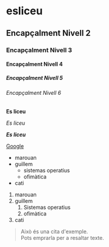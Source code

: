 # esliceu
## Encapçalment Nivell 2
### Encapçalment Nivell 3
#### Encapçalment Nivell 4
##### Encapçalment Nivell 5
###### Encapçalment Nivell 6
**Es liceu**

*Es liceu*

**_Es liceu_**

[Google](https://www.google.com)

- marouan
- guillem
  - sistemas operatius
  - ofimàtica
- cati

1. marouan
2. guillem
   1. Sistemas operatius
   2. ofimàtica
3. cati

> Això és una cita d'exemple.  
> Pots emprarla per a resaltar texte.


